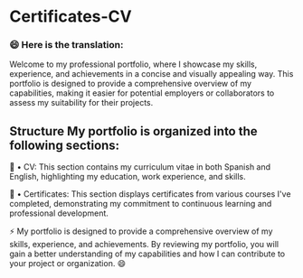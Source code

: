 # Certificates-CV

###  😄 Here is the translation:

Welcome to my professional portfolio, where I showcase my skills, experience, and achievements in a concise and visually appealing way. This portfolio is designed to provide a comprehensive overview of my capabilities, making it easier for potential employers or collaborators to assess my suitability for their projects.

## Structure My portfolio is organized into the following sections:
🔭 • CV: This section contains my curriculum vitae in both Spanish and English, highlighting my education, work experience, and skills.
  
🌱 • Certificates: This section displays certificates from various courses I've completed, demonstrating my commitment to continuous learning and professional development.


⚡ My portfolio is designed to provide a comprehensive overview of my skills, experience, and achievements. By reviewing my portfolio, you will gain a better understanding of my capabilities and how I can contribute to your project or organization. 😄
